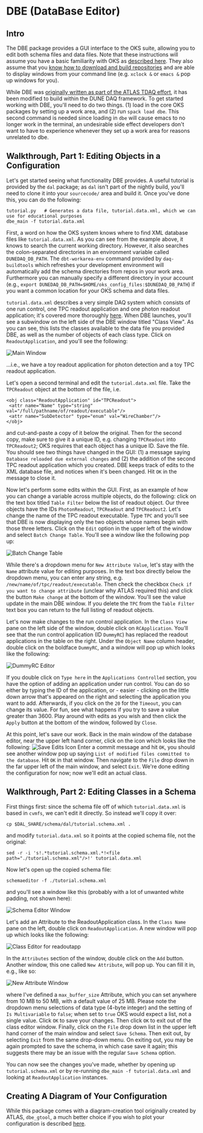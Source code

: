 # DBE (DataBase Editor)

## Intro

The DBE package provides a GUI interface to the OKS suite, allowing you to edit both schema files and data files. Note that these instructions will assume you have a basic familiarity with OKS as [described here](https://github.com/DUNE-DAQ/dal/tree/develop?tab=readme-ov-file#an-introduction-to-oks). They also assume that you [know how to download and build repositories](https://dune-daq-sw.readthedocs.io/en/latest/packages/daq-buildtools/) and are able to display windows from your command line (e.g. `xclock &` or `emacs &` pop up windows for you). 

While DBE was [originally written as part of the ATLAS TDAQ effort](https://gitlab.cern.ch/atlas-tdaq-software/dbe.git), it has been modified to build within the DUNE DAQ framework. To get started working with DBE, you'll need to do two things. (1) load in the core OKS packages by setting up a work area, and (2) run `spack load dbe`. This second command is needed since loading in `dbe` will cause emacs to no longer work in the terminal, an undesirable side effect developers don't want to have to experience whenever they set up a work area for reasons unrelated to dbe. 

## Walkthrough, Part 1: Editing Objects in a Configuration

Let's get started seeing what functionality DBE provides. A useful tutorial is provided by the `dal` package; as `dal` isn't part of the nightly build, you'll need to clone it into your `sourcecode/` area and build it. Once you've done this, you can do the following:
```
tutorial.py   # Generates a data file, tutorial.data.xml, which we can use for educational purposes 
dbe_main -f tutorial.data.xml
```

First, a word on how the OKS system knows where to find XML database files like `tutorial.data.xml`. As you can see from the example above, it knows to search the current working directory. However, it also searches the colon-separated directories in an environment variable called `DUNEDAQ_DB_PATH`. The `dbt-workarea-env` command provided by `daq-buildtools` which refreshes your development environment will automatically add the schema directories from repos in your work area. Furthermore you can manually specify a different directory in your account (e.g., `export DUNEDAQ_DB_PATH=$HOME/oks_config_files:$DUNEDAQ_DB_PATH`) if you want a common location for your OKS schema and data files.

`tutorial.data.xml` describes a very simple DAQ system which consists of one run control, one TPC readout application and one photon readout application; it's covered more thoroughly [here](https://dune-daq-sw.readthedocs.io/en/latest/packages/dal/#overview-of-tutorialdataxml). When DBE launches, you'll see a subwindow on the left side of the DBE window titled "Class View". As you can see, this lists the classes available to the data file you provided DBE, as well as the number of objects of each class type. Click on `ReadoutApplication`, and you'll see the following:

![Main Window](main_dbe_window2.png)

...i.e., we have a toy readout application for photon detection and a toy TPC readout application. 

Let's open a second terminal and edit the `tutorial.data.xml` file. Take the `TPCReadout` object at the bottom of the file, i.e.
```
<obj class="ReadoutApplication" id="TPCReadout">
 <attr name="Name" type="string" val="/full/pathname/of/readout/executable"/>
 <attr name="SubDetector" type="enum" val="WireChamber"/>
</obj>
```
and cut-and-paste a copy of it below the original. Then for the second copy, make sure to give it a unique ID, e.g. changing `TPCReadout` into `TPCReadout2`; OKS requires that each object has a unique ID. Save the file. You should see two things have changed in the GUI: (1) a message saying `Database reloaded due external changes` and (2) the addition of the second TPC readout application which you created. DBE keeps track of edits to the XML database file, and notices when it's been changed. Hit `OK` in the message to close it. 

Now let's perform some edits within the GUI. First, as an example of how you can change a variable across multiple objects, do the following: click on the text box titled `Table Filter` below the list of readout object. Our three objects have the IDs `PhotonReadout`, `TPCReadout` and `TPCReadout2`. Let's change the name of the TPC readout executable. Type `TPC` and you'll see that DBE is now displaying only the two objects whose names begin with those three letters. Click on the `Edit` option in the upper left of the window and select `Batch Change Table`. You'll see a window like the following pop up:

![Batch Change Table](batch_change_table.png)

While there's a dropdown menu for `New Attribute Value`, let's stay with the `Name` attribute value for editing purposes. In the text box directly below the dropdown menu, you can enter any string, e.g. `/new/name/of/tpc/readout/executable`. Then check the checkbox `Check if you want to change attribute` (unclear why ATLAS required this) and click the button `Make change` at the bottom of the window. You'll see the value update in the main DBE window. If you delete the `TPC` from the `Table Filter` text box you can return to the full listing of readout objects. 

Let's now make changes to the run control application. In the `Class View` pane on the left side of the window, double click on `RCApplication`. You'll see that the run control application (ID `DummyRC`) has replaced the readout applications in the table on the right. Under the `Object Name` column header, double click on the boldface `DummyRC`, and a window will pop up which looks like the following:

![DummyRC Editor](dummyrc_edit.png)

If you double click on `Type here` in the `Applications Controlled` section, you have the option of adding an application under run control. You can do so either by typing the ID of the application, or - easier - clicking on the little down arrow that's appeared on the right and selecting the application you want to add. Afterwards, if you click on the `20` for the `Timeout`, you can change its value. For fun, see what happens if you try to save a value greater than 3600. Play around with edits as you wish and then click the `Apply` button at the bottom of the window, followed by `Close`. 

At this point, let's save our work. Back in the main window of the database editor, near the upper left hand corner, click on the icon which looks like the following: ![Save Edits Icon](save_edits_icon.png) Enter a commit message and hit `OK`, you should see another window pop up saying `List of modified files committed to the database`. Hit `OK` in that window. Then navigate to the `File` drop down in the far upper left of the main window, and select `Exit`. We're done editing the configuration for now; now we'll edit an actual class.   

## Walkthrough, Part 2: Editing Classes in a Schema

First things first: since the schema file off of which `tutorial.data.xml` is based in `cvmfs`, we can't edit it directly. So instead we'll copy it over:
```
cp $DAL_SHARE/schema/dal/tutorial.schema.xml .
```
and modify `tutorial.data.xml` so it points at the copied schema file, not the original:
```
sed -r -i 's!.*tutorial.schema.xml.*!<file path="./tutorial.schema.xml"/>!' tutorial.data.xml
```
Now let's open up the copied schema file:
```
schemaeditor -f ./tutorial.schema.xml
```
and you'll see a window like this (probably with a lot of unwanted white padding, not shown here):

![Schema Editor Window](schemaeditor_window.png)

Let's add an Attribute to the ReadoutApplication class. In the `Class Name` pane on the left, double click on `ReadoutApplication`. A new window will pop up which looks like the following:

![Class Editor for readoutapp](class_editor_readoutapp.png)

In the `Attributes` section of the window, double click on the `Add` button. Another window, this one called `New Attribute`, will pop up. You can fill it in, e.g., like so:

![New Attribute Window](new_attribute_window.png)

where I've defined a `max_buffer_size` Attribute, which you can set anywhere from 10 MB to 50 MB, with a default value of 25 MB. Please note the dropdown menu selections of data type (4-byte integer) and the setting of `Is Multivariable` to `false`; when set to `true` OKS would expect a list, not a single value. Click `OK` to save your changes. Then click `OK` to exit out of the class editor window. Finally, click on the `File` drop down list in the upper left hand corner of the main window and select `Save Schema`. Then exit out, by selecting `Exit` from the same drop-down menu. On exiting out, you may be again prompted to save the schema, in which case save it again; this suggests there may be an issue with the regular `Save Schema` option. 

You can now see the changes you've made, whether by opening up `tutorial.schema.xml` or by re-running `dbe_main -f tutorial.data.xml` and looking at `ReadoutApplication` instances. 

## Creating A Diagram of Your Configuration

While this package comes with a diagram-creation tool originally created by ATLAS, `dbe_gtool`, a much better choice if you wish to plot your configuration is described [here](https://dune-daq-sw.readthedocs.io/en/latest/packages/daqconf/ConfigPlotting/).
